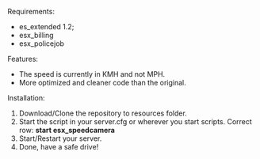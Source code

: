 Requirements:
* es_extended 1.2;
* esx_billing
* esx_policejob

Features:
* The speed is currently in KMH and not MPH.
* More optimized and cleaner code than the original.

Installation:
1. Download/Clone the repository to resources folder.
2. Start the script in your server.cfg or wherever you start scripts. Correct row: **start esx_speedcamera**
3. Start/Restart your server.
4. Done, have a safe drive!
